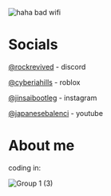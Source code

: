 ![haha bad wifi](https://i.pinimg.com/736x/95/e1/b5/95e1b5d72d0404485624954fa8b4fd3f.jpg)


# Socials
[@rockrevived](https://discordapp.com/users/957499162033811487) - discord

[@cyberiahills](https://www.roblox.com/users/4666088653/profile) - roblox

[@jinsaibootleg](https://www.instagram.com/jinsaibootleg/) - instagram

[@japanesebalenci](https://www.youtube.com/@japanesebalenci) - youtube


# About me
coding in:




![Group 1 (3)](https://github.com/heistrunsyou/heistrunsyou/assets/154766120/54f1dab0-9d11-43b9-9c02-9a2a38a5abc2)

